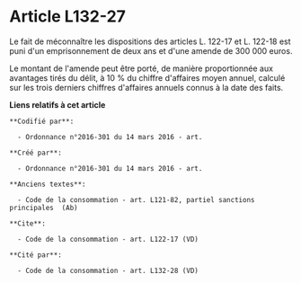# Article L132-27

Le fait de méconnaître les dispositions des articles L. 122-17 et L. 122-18 est puni d'un emprisonnement de deux ans et d'une
amende de 300 000 euros. 

Le montant de l'amende peut être porté, de manière proportionnée aux avantages tirés du délit, à 10 % du chiffre d'affaires
moyen annuel, calculé sur les trois derniers chiffres d'affaires annuels connus à la date des faits.

**Liens relatifs à cet article**

	**Codifié par**:

	  - Ordonnance n°2016-301 du 14 mars 2016 - art.

	**Créé par**:

	  - Ordonnance n°2016-301 du 14 mars 2016 - art.

	**Anciens textes**:

	  - Code de la consommation - art. L121-82, partiel sanctions principales  (Ab)

	**Cite**:

	  - Code de la consommation - art. L122-17 (VD)

	**Cité par**:

	  - Code de la consommation - art. L132-28 (VD)
